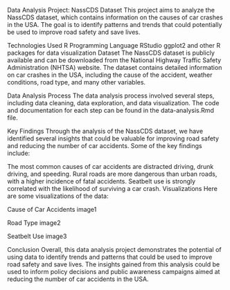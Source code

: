 Data Analysis Project: NassCDS Dataset
This project aims to analyze the NassCDS dataset, which contains information on the causes of car crashes in the USA. The goal is to identify patterns and trends that could potentially be used to improve road safety and save lives.

Technologies Used
R Programming Language
RStudio
ggplot2 and other R packages for data visualization
Dataset
The NassCDS dataset is publicly available and can be downloaded from the National Highway Traffic Safety Administration (NHTSA) website. The dataset contains detailed information on car crashes in the USA, including the cause of the accident, weather conditions, road type, and many other variables.

Data Analysis Process
The data analysis process involved several steps, including data cleaning, data exploration, and data visualization. The code and documentation for each step can be found in the data-analysis.Rmd file.

Key Findings
Through the analysis of the NassCDS dataset, we have identified several insights that could be valuable for improving road safety and reducing the number of car accidents. Some of the key findings include:

The most common causes of car accidents are distracted driving, drunk driving, and speeding.
Rural roads are more dangerous than urban roads, with a higher incidence of fatal accidents.
Seatbelt use is strongly correlated with the likelihood of surviving a car crash.
Visualizations
Here are some visualizations of the data:

Cause of Car Accidents
image1

Road Type
image2

Seatbelt Use
image3

Conclusion
Overall, this data analysis project demonstrates the potential of using data to identify trends and patterns that could be used to improve road safety and save lives. The insights gained from this analysis could be used to inform policy decisions and public awareness campaigns aimed at reducing the number of car accidents in the USA.
